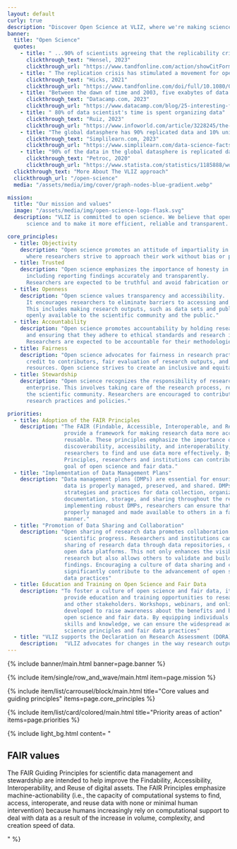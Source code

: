 ```yaml
---
layout: default
curly: true
description: "Discover Open Science at VLIZ, where we're making science more efficient, reliable, and transparent. Learn about our mission, values, and core principles. Join us in our journey!"
banner:
  title: "Open Science"
  quotes:
    - title: " ...90% of scientists agreeing that the replicability crisis is real"
      clickthrough_text: "Hensel, 2023"
      clickthrough_url: "https://www.tandfonline.com/action/showCitFormats?doi=10.1080%2F08989621.2021.1981870"
    - title: " The replication crisis has stimulated a movement for open science, encouraging or even requiring researchers to publish their raw data and analysis code... One common response to the replication crisis has been to call for open science"
      clickthrough_text: "Hicks, 2021"
      clickthrough_url: "https://www.tandfonline.com/doi/full/10.1080/08989621.2021.1962713"
    - title: "Between the dawn of time and 2003, five exabytes of data had been created at Google. By 2010, this amount of data was being created every two days, and by 2021 it was being created every 40 minutes. There are approximately 400,000 bytes of data for every grain of sand on earth"
      clickthrough_text: "Datacamp.com, 2023"
      clickthrough_url: "https://www.datacamp.com/blog/25-interesting-facts-about-data-science"
    - title: " 80% of data scientist's time is spent organizing data"
      clickthrough_text: "Ruiz, 2023"
      clickthrough_url: "https://www.infoworld.com/article/3228245/the-80-20-data-science-dilemma.html"
    - title: "The global datasphere has 90% replicated data and 10% unique data. In the worldwide digital universe, between 80 and 90% of the data is unstructured"
      clickthrough_text: "Simplilearn.com, 2023"
      clickthrough_url: "https://www.simplilearn.com/data-science-facts-article"
    - title: "90% of the data in the global datasphere is replicated data"
      clickthrough_text: "Petroc, 2020"
      clickthrough_url: "https://www.statista.com/statistics/1185888/worldwide-global-datasphere-unique-replicated-data/"
  clickthrough_text: "More About The VLIZ approach"
  clickthrough_url: "/open-science"
  media: "/assets/media/img/cover/graph-nodes-blue-gradient.webp"

mission:
  title: "Our mission and values"
  image: "/assets/media/img/open-science-logo-flask.svg"
  description: "VLIZ is committed to open science. We believe that open science is the best way to advance 
      science and to make it more efficient, reliable and transparent. We are convinced that open science is the best way to make science more inclusive and to increase its societal impact. We are committed to open science because we believe that it is the best way to make science more fun."

core_principles:
  - title: Objectivity
    description: "Open science promotes an attitude of impartiality in research, 
      where researchers strive to approach their work without bias or personal interests."
  - title: Trusted
    description: "Open science emphasizes the importance of honesty in all aspects of research, 
      including reporting findings accurately and transparently. 
      Researchers are expected to be truthful and avoid fabrication or falsification of data."
  - title: Openness
    description: "Open science values transparency and accessibility. 
      It encourages researchers to eliminate barriers to accessing and sharing data, materials, experiences, and tools. 
      This includes making research outputs, such as data sets and publications, 
      openly available to the scientific community and the public."
  - title: Accountability
    description: "Open science promotes accountability by holding researchers responsible for their actions 
      and ensuring that they adhere to ethical standards and research integrity. 
      Researchers are expected to be accountable for their methodologies, results, and interpretations."
  - title: Fairness
    description: "Open science advocates for fairness in research practices. This includes fair attribution of 
      credit to contributors, fair evaluation of research outputs, and fair access to research opportunities and 
      resources. Open science strives to create an inclusive and equitable research environment."
  - title: Stewardship
    description: "Open science recognizes the responsibility of researchers to protect and promote the research 
      enterprise. This involves taking care of the research process, resources, and relationships within 
      the scientific community. Researchers are encouraged to contribute to the development and improvement of 
      research practices and policies."

priorities:
  - title: Adoption of the FAIR Principles
    description: "The FAIR (Findable, Accessible, Interoperable, and Reusable) Principles
                  provide a framework for making research data more accessible and
                  reusable. These principles emphasize the importance of data
                  discoverability, accessibility, and interoperability, enabling
                  researchers to find and use data more effectively. By adopting the FAIR
                  Principles, researchers and institutions can contribute to the overall
                  goal of open science and fair data."
  - title: "Implementation of Data Management Plans"
    description: "Data management plans (DMPs) are essential for ensuring that research
                  data is properly managed, preserved, and shared. DMPs outline the
                  strategies and practices for data collection, organization,
                  documentation, storage, and sharing throughout the research process. By
                  implementing robust DMPs, researchers can ensure that their data is
                  properly managed and made available to others in a fair and transparent
                  manner."
  - title: "Promotion of Data Sharing and Collaboration"
    description: "Open sharing of research data promotes collaboration and accelerates
                  scientific progress. Researchers and institutions can prioritize the
                  sharing of research data through data repositories, data archives, and
                  open data platforms. This not only enhances the visibility and impact of
                  research but also allows others to validate and build upon existing
                  findings. Encouraging a culture of data sharing and collaboration can
                  significantly contribute to the advancement of open science and fair
                  data practices"
  - title: Education and Training on Open Science and Fair Data
    description: "To foster a culture of open science and fair data, it is important to
                  provide education and training opportunities to researchers, students,
                  and other stakeholders. Workshops, webinars, and online resources can be
                  developed to raise awareness about the benefits and best practices of
                  open science and fair data. By equipping individuals with the necessary
                  skills and knowledge, we can ensure the widespread adoption of open
                  science principles and fair data practices"
  - title: "VLIZ supports the Declaration on Research Assessment (DORA)"
    description:  "VLIZ advocates for changes in the way research outputs are assessed and evaluated and encourages a more holistic and fair approach to assessing research outputs."
---
```


{% include banner/main.html banner=page.banner %}

{% include item/single/row_and_wave/main.html item=page.mission %}


{% include item/list/carrousel/block/main.html 
    title="Core values and guiding principles"
    items=page.core_principles 
%}

{% include item/list/card/colored/main.html 
    title="Priority areas of action"
    items=page.priorities 
%}

{% include light_bg.html content=
"<h2>FAIR values</h2>
<p>
    The FAIR Guiding Principles for scientific data management and stewardship are intended to help improve the
    Findability, Accessibility, Interoperability, and Reuse of digital assets. The FAIR Principles emphasize
    machine-actionability (i.e., the capacity of computational systems to find, access, interoperate, and reuse data
    with none or minimal human intervention) because humans increasingly rely on computational support to deal with
    data as a result of the increase in volume, complexity, and creation speed of data.
</p>
"
%}

